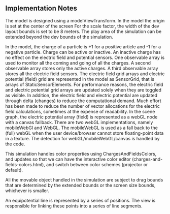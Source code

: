## Implementation Notes

The model is designed using a modelViewTransform. In the model the origin is set at the center of the screen
For the scale factor, the width of the dev layout bounds is set to be 8 meters. The play area of
the simulation can be extended beyond the dev bounds of the simulation. 

In the model, the charge of a particle is +1 for a positive article and -1 for a negative particle. 
Charge can be active or inactive. An inactive charge has no effect on the electric field and potential sensors.
One observable array is used to monitor all the coming and going of all the charges. A second observable
array stores only the active charges. A third observable array stores all the electric field sensors. The electric 
field grid arrays and electric potential (field) grid are represented in the model as SensorGrid, that is
arrays of StaticSensorElements. For performance reasons, the electric field and electric potential grid arrays are 
updated solely when they are toggled as visible. In addition, the electric field and electric potential are updated
through delta (changes) to reduce the computational demand. Much effort has been made to reduce the number of
vector allocations for the electric field calculations, sometimes at the expense of readability. In the scene 
graph, the electric potential array (field) is represented as a webGL node with a canvas fallback. There are two webGL 
implementations, namely mobileWebGl and WebGL. The mobileWebGL is used as a fall back to the (full) webGL when the 
user device/browser cannot store floating-point data in a texture. The detection for webGL/mobileWebGL/canvas
is handled by the code.  

This simulation handles color properties using ChargesAndFieldsColors, and updates so that we can have the interactive 
color editor (charges-and-fields-colors.html), and switch between color schemes (projector or default).
  
All the movable object handled in the simulation are subject to drag bounds that are determined by the
extended bounds or the screen size bounds, whichever is smaller.

An equipotential line is represented by a series of positions. The view is responsible
for linking these points into a series of line segments. 